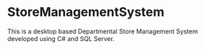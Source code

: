 # StoreManagementSystem
This is a desktop based Departmental Store Management System  developed using C# and SQL Server. 
